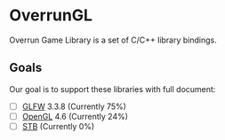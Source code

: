 # OverrunGL

Overrun Game Library is a set of C/C++ library bindings.

## Goals

Our goal is to support these libraries with full document:

- [ ] [GLFW](https://www.glfw.org/) 3.3.8 (Currently 75%)
- [ ] [OpenGL](https://www.khronos.org/opengl/) 4.6 (Currently 24%)
- [ ] [STB](https://github.com/nothings/stb) (Currently 0%)
